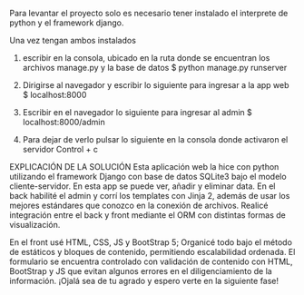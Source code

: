 Para levantar el proyecto solo es necesario tener instalado el interprete de python y el framework django. 

Una vez tengan ambos instalados 

1. escribir en la consola, ubicado en la ruta donde se encuentran los archivos manage.py y la base de datos
      $ python manage.py runserver
      
2. Dirigirse al navegador y escribir lo siguiente para ingresar a la app web
      $ localhost:8000 

3. Escribir en el navegador lo siguiente para ingresar al admin
      $ localhost:8000/admin
      
4. Para dejar de verlo pulsar lo siguiente en la consola donde activaron el servidor
      Control + c
      
      
EXPLICACIÓN DE LA SOLUCIÓN 
Esta aplicación web la hice con python utilizando el framework Django con base de datos SQLite3 bajo el modelo cliente-servidor. En esta app se puede ver, añadir y eliminar data. En el back habilité el admin y corrí los templates con Jinja 2, además de usar los mejores estándares que conozco en la conexión de archivos. Realicé integración entre el back y front mediante el ORM con distintas formas de visualización. 

En el front usé HTML, CSS, JS y BootStrap 5; Organicé todo bajo el método de estáticos y bloques de contenido, permitiendo escalabilidad ordenada. El formulario se encuentra controlado con validación de contenido con HTML, BootStrap y JS que evitan algunos errores en el diligenciamiento de la información. ¡Ojalá sea de tu agrado y espero verte en la siguiente fase!
